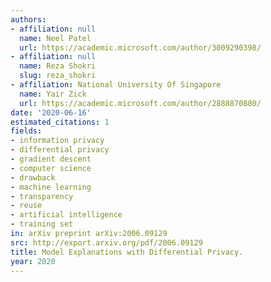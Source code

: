 ```yaml
---
authors:
- affiliation: null
  name: Neel Patel
  url: https://academic.microsoft.com/author/3009290398/
- affiliation: null
  name: Reza Shokri
  slug: reza_shokri
- affiliation: National University Of Singapore
  name: Yair Zick
  url: https://academic.microsoft.com/author/2888870880/
date: '2020-06-16'
estimated_citations: 1
fields:
- information privacy
- differential privacy
- gradient descent
- computer science
- drawback
- machine learning
- transparency
- reuse
- artificial intelligence
- training set
in: arXiv preprint arXiv:2006.09129
src: http://export.arxiv.org/pdf/2006.09129
title: Model Explanations with Differential Privacy.
year: 2020
---
```

